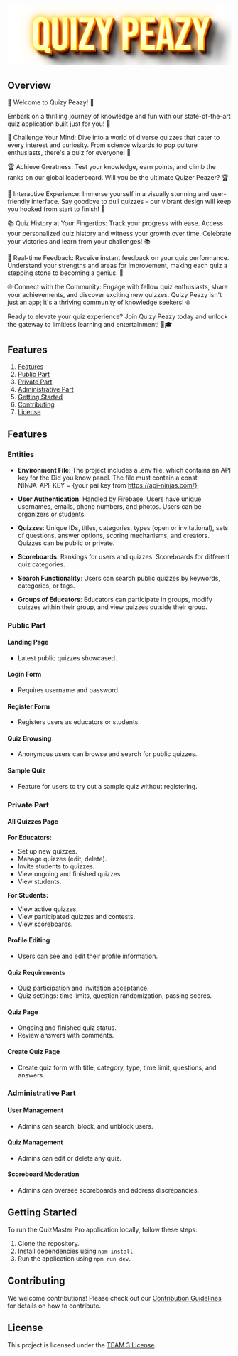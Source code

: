 ![Quizy Peazy Logo](src/assets/logo.png)

## Overview

🌟 Welcome to Quizy Peazy! 🌟

Embark on a thrilling journey of knowledge and fun with our state-of-the-art quiz application built just for you! 🚀

🧠 Challenge Your Mind: Dive into a world of diverse quizzes that cater to every interest and curiosity. From science wizards to pop culture enthusiasts, there's a quiz for everyone! 🧠

🏆 Achieve Greatness: Test your knowledge, earn points, and climb the ranks on our global leaderboard. Will you be the ultimate Quizer Peazer? 🏆

🌈 Interactive Experience: Immerse yourself in a visually stunning and user-friendly interface. Say goodbye to dull quizzes – our vibrant design will keep you hooked from start to finish! 🌈

📚 Quiz History at Your Fingertips: Track your progress with ease. Access your personalized quiz history and witness your growth over time. Celebrate your victories and learn from your challenges! 📚

🤩 Real-time Feedback: Receive instant feedback on your quiz performance. Understand your strengths and areas for improvement, making each quiz a stepping stone to becoming a genius. 🤩

🌐 Connect with the Community: Engage with fellow quiz enthusiasts, share your achievements, and discover exciting new quizzes. Quizy Peazy isn't just an app; it's a thriving community of knowledge seekers! 🌐

Ready to elevate your quiz experience? Join Quizy Peazy today and unlock the gateway to limitless learning and entertainment! 🚀🎓

## Features

1. [Features](#features)
2. [Public Part](#public-part)
3. [Private Part](#private-part)
4. [Administrative Part](#administrative-part)
5. [Getting Started](#getting-started)
6. [Contributing](#contributing)
7. [License](#license)

## Features

### Entities
- **Environment File**: The project includes a .env file, which contains an API key for the Did you know panel. The file must contain a const NINJA_API_KEY = {your pai key from https://api-ninjas.com/}

- **User Authentication**: Handled by Firebase. Users have unique usernames, emails, phone numbers, and photos. Users can be organizers or students.

- **Quizzes**: Unique IDs, titles, categories, types (open or invitational), sets of questions, answer options, scoring mechanisms, and creators. Quizzes can be public or private.

- **Scoreboards**: Rankings for users and quizzes. Scoreboards for different quiz categories.

- **Search Functionality**: Users can search public quizzes by keywords, categories, or tags.

- **Groups of Educators**: Educators can participate in groups, modify quizzes within their group, and view quizzes outside their group.

### Public Part

#### Landing Page

- Latest public quizzes showcased.

#### Login Form

- Requires username and password.

#### Register Form

- Registers users as educators or students.

#### Quiz Browsing

- Anonymous users can browse and search for public quizzes.

#### Sample Quiz

- Feature for users to try out a sample quiz without registering.

### Private Part

#### All Quizzes Page

**For Educators:**

- Set up new quizzes.
- Manage quizzes (edit, delete).
- Invite students to quizzes.
- View ongoing and finished quizzes.
- View students.

**For Students:**

- View active quizzes.
- View participated quizzes and contests.
- View scoreboards.

#### Profile Editing

- Users can see and edit their profile information.

#### Quiz Requirements

- Quiz participation and invitation acceptance.
- Quiz settings: time limits, question randomization, passing scores.

#### Quiz Page

- Ongoing and finished quiz status.
- Review answers with comments.

#### Create Quiz Page

- Create quiz form with title, category, type, time limit, questions, and answers.

### Administrative Part

#### User Management

- Admins can search, block, and unblock users.

#### Quiz Management

- Admins can edit or delete any quiz.

#### Scoreboard Moderation

- Admins can oversee scoreboards and address discrepancies.

## Getting Started

To run the QuizMaster Pro application locally, follow these steps:

1. Clone the repository.
2. Install dependencies using `npm install`.
3. Run the application using `npm run dev`.

## Contributing

We welcome contributions! Please check out our [Contribution Guidelines](CONTRIBUTING.md) for details on how to contribute.

## License

This project is licensed under the [TEAM 3 License](LICENSE).



